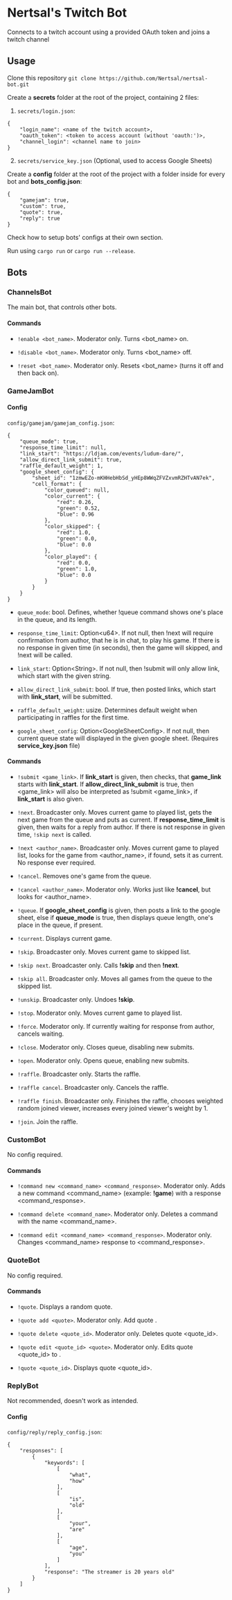 # Nertsal's Twitch Bot

Connects to a twitch account using a provided OAuth token and joins a twitch channel

## Usage

Clone this repository `git clone https://github.com/Nertsal/nertsal-bot.git`

Create a **secrets** folder at the root of the project, containing 2 files:
1. `secrets/login.json`:
```
{
    "login_name": <name of the twitch account>,
    "oauth_token": <token to access account (without 'oauth:')>,
    "channel_login": <channel name to join>
}
```
2. `secrets/service_key.json` (Optional, used to access Google Sheets)

Create a **config** folder at the root of the project with a folder inside for every bot and **bots_config.json**:
```
{
    "gamejam": true,
    "custom": true,
    "quote": true,
    "reply": true
}
```

Check how to setup bots' configs at their own section.

Run using `cargo run` or `cargo run --release`.

## Bots

### **ChannelsBot**

The main bot, that controls other bots.

#### Commands

- `!enable <bot_name>`. Moderator only. Turns <bot_name> on.

- `!disable <bot_name>`. Moderator only. Turns <bot_name> off.

- `!reset <bot_name>`. Moderator only. Resets <bot_name> (turns it off and then back on).

### **GameJamBot**

#### Config

`config/gamejam/gamejam_config.json`:
```
{
    "queue_mode": true,
    "response_time_limit": null,
    "link_start": "https://ldjam.com/events/ludum-dare/",
    "allow_direct_link_submit": true,
    "raffle_default_weight": 1,
    "google_sheet_config": {
        "sheet_id": "1zmwEZo-mKHHebHbSd_yHEp8WWqZFVZxvmRZHTvAN7ek",
        "cell_format": {
            "color_queued": null,
            "color_current": {
                "red": 0.26,
                "green": 0.52,
                "blue": 0.96
            },
            "color_skipped": {
                "red": 1.0,
                "green": 0.0,
                "blue": 0.0
            },
            "color_played": {
                "red": 0.0,
                "green": 1.0,
                "blue": 0.0
            }
        }
    }
}
```

- `queue_mode`: bool. Defines, whether !queue command shows one's place in the queue, and its length.

- `response_time_limit`: Option\<u64\>. If not null, then !next will require confirmation from author, that he is in chat, to play his game. If there is no response in given time (in seconds), then the game will skipped, and !next will be called.

- `link_start`: Option\<String\>. If not null, then !submit will only allow link, which start with the given string.

- `allow_direct_link_submit`: bool. If true, then posted links, which start with **link_start**, will be submitted.

- `raffle_default_weight`: usize. Determines default weight when participating in raffles for the first time.

- `google_sheet_config`: Option\<GoogleSheetConfig\>. If not null, then current queue state will displayed in the given google sheet. (Requires **service_key.json** file)

#### Commands

- `!submit <game_link>`. If **link_start** is given, then checks, that **game_link** starts with **link_start**. If **allow_direct_link_submit** is true, then <game_link> will also be interpreted as !submit <game_link>, if **link_start** is also given.

- `!next`. Broadcaster only. Moves current game to played list, gets the next game from the queue and puts as current. If **response_time_limit** is given, then waits for a reply from author. If there is not response in given time, `!skip next` is called.

- `!next <author_name>`. Broadcaster only. Moves current game to played list, looks for the game from <author_name>, if found, sets it as current. No response ever required.

- `!cancel`. Removes one's game from the queue.

- `!cancel <author_name>`. Moderator only. Works just like **!cancel**, but looks for <author_name>.

- `!queue`. If **google_sheet_config** is given, then posts a link to the google sheet, else if **queue_mode** is true, then displays queue length, one's place in the queue, if present.

- `!current`. Displays current game.

- `!skip`. Broadcaster only. Moves current game to skipped list.

- `!skip next`. Broadcaster only. Calls **!skip** and then **!next**.

- `!skip all`. Broadcaster only. Moves all games from the queue to the skipped list.

- `!unskip`. Broadcaster only. Undoes **!skip**.

- `!stop`. Moderator only. Moves current game to played list.

- `!force`. Moderator only. If currently waiting for response from author, cancels waiting.

- `!close`. Moderator only. Closes queue, disabling new submits.

- `!open`. Moderator only. Opens queue, enabling new submits.

- `!raffle`. Broadcaster only. Starts the raffle.

- `!raffle cancel`. Broadcaster only. Cancels the raffle.

- `!raffle finish`. Broadcaster only. Finishes the raffle, chooses weighted random joined viewer, increases every joined viewer's weight by 1.

- `!join`. Join the raffle.

### **CustomBot**

No config required.

#### Commands

- `!command new <command_name> <command_response>`. Moderator only. Adds a new command <command_name> (example: **!game**) with a response <command_response>.

- `!command delete <command_name>`. Moderator only. Deletes a command with the name <command_name>.

- `!command edit <command_name> <command_response>`. Moderator only. Changes <command_name> response to <command_response>.

### **QuoteBot**

No config required.

#### Commands

- `!quote`. Displays a random quote.

- `!quote add <quote>`. Moderator only. Add quote <quote>.

- `!quote delete <quote_id>`. Moderator only. Deletes quote <quote_id>.

- `!quote edit <quote_id> <quote>`. Moderator only. Edits quote <quote_id> to <quote>.

- `!quote <quote_id>`. Displays quote <quote_id>.

### **ReplyBot**

Not recommended, doesn't work as intended.

#### Config

`config/reply/reply_config.json`:
```
{
    "responses": [
        {
            "keywords": [
                [
                    "what",
                    "how"
                ],
                [
                    "is",
                    "old"
                ],
                [
                    "your",
                    "are"
                ],
                [
                    "age",
                    "you"
                ]
            ],
            "response": "The streamer is 20 years old"
        }
    ]
}
```
